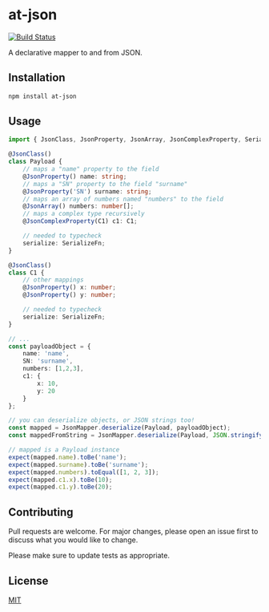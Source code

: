 # at-json

[![Build Status](https://travis-ci.org/DavideCanton/at-json.svg?branch=master)](https://travis-ci.org/DavideCanton/at-json)

A declarative mapper to and from JSON.

## Installation

```bash
npm install at-json
```

## Usage

```typescript
import { JsonClass, JsonProperty, JsonArray, JsonComplexProperty, SerializeFn, JsonMapper } from 'at-json';

@JsonClass()
class Payload {
    // maps a "name" property to the field
    @JsonProperty() name: string;
    // maps a "SN" property to the field "surname"
    @JsonProperty('SN') surname: string;
    // maps an array of numbers named "numbers" to the field
    @JsonArray() numbers: number[];
    // maps a complex type recursively
    @JsonComplexProperty(C1) c1: C1;

    // needed to typecheck
    serialize: SerializeFn;
}

@JsonClass()
class C1 {
    // other mappings
    @JsonProperty() x: number;
    @JsonProperty() y: number;

    // needed to typecheck
    serialize: SerializeFn;
}

// ...
const payloadObject = {
    name: 'name',
    SN: 'surname',
    numbers: [1,2,3],
    c1: {
        x: 10,
        y: 20
    }
};

// you can deserialize objects, or JSON strings too!
const mapped = JsonMapper.deserialize(Payload, payloadObject);
const mappedFromString = JsonMapper.deserialize(Payload, JSON.stringify(payloadObject));

// mapped is a Payload instance
expect(mapped.name).toBe('name');
expect(mapped.surname).toBe('surname');
expect(mapped.numbers).toEqual([1, 2, 3]);
expect(mapped.c1.x).toBe(10);
expect(mapped.c1.y).toBe(20);
```

## Contributing

Pull requests are welcome. For major changes, please open an issue first to discuss what you would like to change.

Please make sure to update tests as appropriate.

## License

[MIT](https://choosealicense.com/licenses/mit/)
